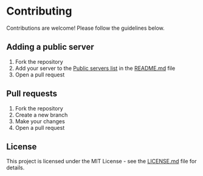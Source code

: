 # Contributing

Contributions are welcome! Please follow the guidelines below.

## Adding a public server

1. Fork the repository
2. Add your server to the [Public servers list](README.md#public-servers-list) in the [README.md](README.md) file
3. Open a pull request

## Pull requests

1. Fork the repository
2. Create a new branch
3. Make your changes
4. Open a pull request

## License

This project is licensed under the MIT License - see the [LICENSE.md](LICENSE.md) file for details.
